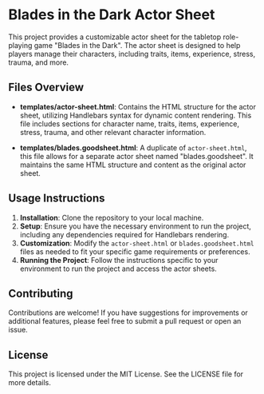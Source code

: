 # Blades in the Dark Actor Sheet

This project provides a customizable actor sheet for the tabletop role-playing game "Blades in the Dark". The actor sheet is designed to help players manage their characters, including traits, items, experience, stress, trauma, and more.

## Files Overview

- **templates/actor-sheet.html**: Contains the HTML structure for the actor sheet, utilizing Handlebars syntax for dynamic content rendering. This file includes sections for character name, traits, items, experience, stress, trauma, and other relevant character information.

- **templates/blades.goodsheet.html**: A duplicate of `actor-sheet.html`, this file allows for a separate actor sheet named "blades.goodsheet". It maintains the same HTML structure and content as the original actor sheet.

## Usage Instructions

1. **Installation**: Clone the repository to your local machine.
2. **Setup**: Ensure you have the necessary environment to run the project, including any dependencies required for Handlebars rendering.
3. **Customization**: Modify the `actor-sheet.html` or `blades.goodsheet.html` files as needed to fit your specific game requirements or preferences.
4. **Running the Project**: Follow the instructions specific to your environment to run the project and access the actor sheets.

## Contributing

Contributions are welcome! If you have suggestions for improvements or additional features, please feel free to submit a pull request or open an issue.

## License

This project is licensed under the MIT License. See the LICENSE file for more details.